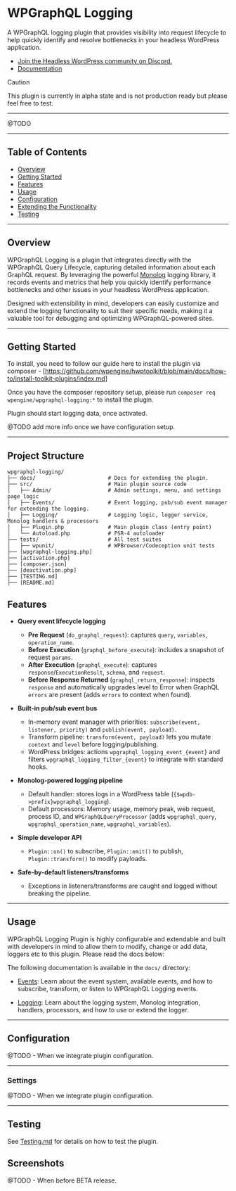 # WPGraphQL Logging

A WPGraphQL logging plugin that provides visibility into request lifecycle to help quickly identify and resolve bottlenecks in your headless WordPress application.

* [Join the Headless WordPress community on Discord.](https://discord.gg/headless-wordpress-836253505944813629)
* [Documentation](#getting-started)

> [!CAUTION]
> This plugin is currently in alpha state and is not production ready but please feel free to test.

-----

@TODO

-----



## Table of Contents

- [Overview](#overview)
- [Getting Started](#getting-started)
- [Features](#features)
- [Usage](#usage)
- [Configuration](#configuration)
- [Extending the Functionality](#extending-the-functionality)
- [Testing](#testing)


-----

## Overview


WPGraphQL Logging is a plugin that integrates directly with the WPGraphQL Query Lifecycle, capturing detailed information about each GraphQL request. By leveraging the powerful [Monolog](https://github.com/Seldaek/monolog) logging library, it records events and metrics that help you quickly identify performance bottlenecks and other issues in your headless WordPress application.

Designed with extensibility in mind, developers can easily customize and extend the logging functionality to suit their specific needs, making it a valuable tool for debugging and optimizing WPGraphQL-powered sites.

---


## Getting Started

To install, you need to follow our guide here to install the plugin via composer - [https://github.com/wpengine/hwptoolkit/blob/main/docs/how-to/install-toolkit-plugins/index.md]

Once you have the composer repository setup, please run `composer req wpengine/wpgraphql-logging:*` to install the plugin.

Plugin should start logging data, once activated.

@TODO add more info once we have configuration setup.


---

## Project Structure

```text
wpgraphql-logging/
├── docs/                       # Docs for extending the plugin.
├── src/                        # Main plugin source code
│   ├── Admin/                  # Admin settings, menu, and settings page logic
│   ├── Events/                 # Event logging, pub/sub event manager for extending the logging.
│   ├── Logging/                # Logging logic, logger service, Monolog handlers & processors
│   ├── Plugin.php              # Main plugin class (entry point)
│   └── Autoload.php            # PSR-4 autoloader
├── tests/                      # All test suites
│   ├── wpunit/                 # WPBrowser/Codeception unit tests
├── [wpgraphql-logging.php]
├── [activation.php]
├── [composer.json]
├── [deactivation.php]
├── [TESTING.md]
├── [README.md]
```

## Features

- **Query event lifecycle logging**
  - **Pre Request** (`do_graphql_request`): captures `query`, `variables`, `operation_name`.
  - **Before Execution** (`graphql_before_execute`): includes a snapshot of request `params`.
  - **After Execution** (`graphql_execute`): captures `response`/`ExecutionResult`, `schema`, and `request`.
  - **Before Response Returned** (`graphql_return_response`): inspects `response` and automatically upgrades level to Error when GraphQL `errors` are present (adds `errors` to context when found).

- **Built-in pub/sub event bus**
  - In-memory event manager with priorities: `subscribe(event, listener, priority)` and `publish(event, payload)`.
  - Transform pipeline: `transform(event, payload)` lets you mutate `context` and `level` before logging/publishing.
  - WordPress bridges: actions `wpgraphql_logging_event_{event}` and filters `wpgraphql_logging_filter_{event}` to integrate with standard hooks.

- **Monolog-powered logging pipeline**
  - Default handler: stores logs in a WordPress table (`{$wpdb->prefix}wpgraphql_logging`).
  - Default processors: Memory usage, memory peak, web request, process ID, and `WPGraphQLQueryProcessor` (adds `wpgraphql_query`, `wpgraphql_operation_name`, `wpgraphql_variables`).

- **Simple developer API**
  - `Plugin::on()` to subscribe, `Plugin::emit()` to publish, `Plugin::transform()` to modify payloads.

- **Safe-by-default listeners/transforms**
  - Exceptions in listeners/transforms are caught and logged without breaking the pipeline.

---

## Usage

WPGraphQL Logging Plugin is highly configurable and extendable and built with developers in mind to allow them to modify, change or add data, loggers etc to this plugin. Please read the docs below:


The following documentation is available in the `docs/` directory:

- [Events](docs/Events.md):
  Learn about the event system, available events, and how to subscribe, transform, or listen to WPGraphQL Logging events.

- [Logging](docs/Logging.md):
  Learn about the logging system, Monolog integration, handlers, processors, and how to use or extend the logger.

---



## Configuration

@TODO - When we integrate plugin configuration.

---

### Settings

@TODO - When we integrate plugin configuration.

---

## Testing

See [Testing.md](TESTING.md) for details on how to test the plugin.

## Screenshots

@TODO - When before BETA release.
